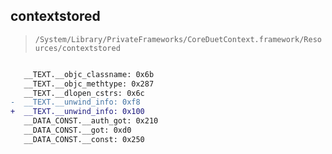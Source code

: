 ## contextstored

> `/System/Library/PrivateFrameworks/CoreDuetContext.framework/Resources/contextstored`

```diff

   __TEXT.__objc_classname: 0x6b
   __TEXT.__objc_methtype: 0x287
   __TEXT.__dlopen_cstrs: 0x6c
-  __TEXT.__unwind_info: 0xf8
+  __TEXT.__unwind_info: 0x100
   __DATA_CONST.__auth_got: 0x210
   __DATA_CONST.__got: 0xd0
   __DATA_CONST.__const: 0x250

```
